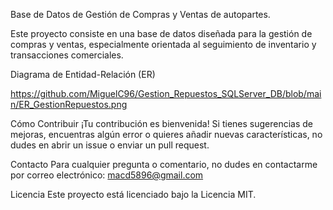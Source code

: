 Base de Datos de Gestión de Compras y Ventas de autopartes.





Este proyecto consiste en una base de datos diseñada para la gestión de compras y ventas, especialmente orientada al seguimiento de inventario y transacciones comerciales.


Diagrama de Entidad-Relación (ER)

https://github.com/MiguelC96/Gestion_Repuestos_SQLServer_DB/blob/main/ER_GestionRepuestos.png



    
Cómo Contribuir
¡Tu contribución es bienvenida! Si tienes sugerencias de mejoras, encuentras algún error o quieres añadir nuevas características, no dudes en abrir un issue o enviar un pull request.

Contacto
Para cualquier pregunta o comentario, no dudes en contactarme por correo electrónico: macd5896@gmail.com

Licencia
Este proyecto está licenciado bajo la Licencia MIT.
